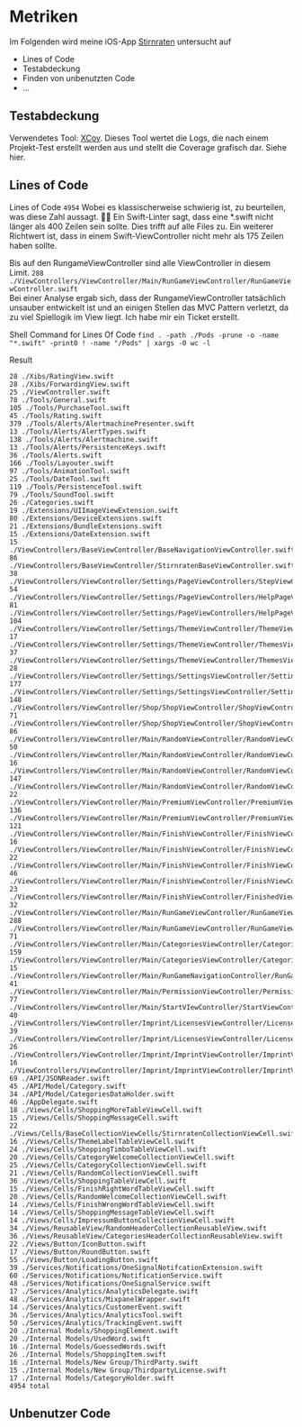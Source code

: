 # Metriken 

Im Folgenden wird meine iOS-App [Stirnraten](https://stirnraten.de/softwaretechnik/deployment_diagram.html) untersucht auf
- Lines of Code
- Testabdeckung
- Finden von unbenutzten Code
- ... 

## Testabdeckung

Verwendetes Tool: [XCov](https://github.com/nakiostudio/xcov). Dieses Tool wertet die Logs, die nach einem Projekt-Test erstellt werden aus und stellt die Coverage grafisch dar. Siehe hier. 



## Lines of Code

Lines of Code  `4954`  Wobei es klassischerweise schwierig ist, zu beurteilen, was diese Zahl aussagt. 🤷‍♂️
Ein Swift-Linter sagt, dass eine *.swift nicht länger als 400 Zeilen sein sollte. Dies trifft auf alle Files zu.
Ein weiterer Richtwert ist, dass in einem Swift-ViewController nicht mehr als 175 Zeilen haben sollte. 

Bis auf den RungameViewController sind alle ViewController in diesem Limit. 
```288 ./ViewControllers/ViewController/Main/RunGameViewController/RunGameViewController.swift```  
Bei einer Analyse ergab sich, dass der RungameViewController tatsächlich unsauber entwickelt ist und an einigen Stellen das MVC Pattern verletzt, da zu viel Spiellogik im View liegt. Ich habe mir ein Ticket erstellt.  

Shell Command for Lines Of Code
```find . -path ./Pods -prune -o -name "*.swift" -print0 ! -name "/Pods" | xargs -0 wc -l```

Result
```
28 ./Xibs/RatingView.swift
28 ./Xibs/ForwardingView.swift
25 ./ViewController.swift
78 ./Tools/General.swift
105 ./Tools/PurchaseTool.swift
45 ./Tools/Rating.swift
379 ./Tools/Alerts/AlertmachinePresenter.swift
13 ./Tools/Alerts/AlertTypes.swift
138 ./Tools/Alerts/Alertmachine.swift
13 ./Tools/Alerts/PersistenceKeys.swift
36 ./Tools/Alerts.swift
166 ./Tools/Layouter.swift
97 ./Tools/AnimationTool.swift
25 ./Tools/DateTool.swift
119 ./Tools/PersistenceTool.swift
79 ./Tools/SoundTool.swift
26 ./Categories.swift
19 ./Extensions/UIImageViewExtension.swift
80 ./Extensions/DeviceExtensions.swift
21 ./Extensions/BundleExtensions.swift
15 ./Extensions/DateExtension.swift
15 ./ViewControllers/BaseViewController/BaseNavigationViewController.swift
86 ./ViewControllers/BaseViewController/StirnratenBaseViewController.swift
38 ./ViewControllers/ViewController/Settings/PageViewControllers/StepViewController.swift
54 ./ViewControllers/ViewController/Settings/PageViewControllers/HelpPageViewController.swift
81 ./ViewControllers/ViewController/Settings/PageViewControllers/HelpPageViewController+UIPageDataSource.swift
104 ./ViewControllers/ViewController/Settings/ThemeViewController/ThemeViewController+TableView.swift
17 ./ViewControllers/ViewController/Settings/ThemeViewController/ThemesViewController+ButtonAction.swift
37 ./ViewControllers/ViewController/Settings/ThemeViewController/ThemesViewController.swift
28 ./ViewControllers/ViewController/Settings/SettingsViewController/SettingsViewController+ButtonAction.swift
177 ./ViewControllers/ViewController/Settings/SettingsViewController/SettingsViewController.swift
148 ./ViewControllers/ViewController/Shop/ShopViewController/ShopViewController+TableView.swift
71 ./ViewControllers/ViewController/Shop/ShopViewController/ShopViewController.swift
86 ./ViewControllers/ViewController/Main/RandomViewController/RandomViewController.swift
50 ./ViewControllers/ViewController/Main/RandomViewController/RandomViewController+PanGesture.swift
16 ./ViewControllers/ViewController/Main/RandomViewController/RandomViewController+ButtonAction.swift
147 ./ViewControllers/ViewController/Main/RandomViewController/RandomViewController+CollectionView.swift
22 ./ViewControllers/ViewController/Main/PremiumViewController/PremiumViewController+ButtonAction.swift
136 ./ViewControllers/ViewController/Main/PremiumViewController/PremiumViewController.swift
121 ./ViewControllers/ViewController/Main/FinishViewController/FinishViewController.swift
16 ./ViewControllers/ViewController/Main/FinishViewController/FinishViewController+MailDelegate.swift
22 ./ViewControllers/ViewController/Main/FinishViewController/FinishViewController+ButtonAction.swift
46 ./ViewControllers/ViewController/Main/FinishViewController/FinishViewController+TableView.swift
23 ./ViewControllers/ViewController/Main/FinishViewController/FinishedViewController+Cheers.swift
32 ./ViewControllers/ViewController/Main/RunGameViewController/RunGameViewController+ButtonActions.swift
288 ./ViewControllers/ViewController/Main/RunGameViewController/RunGameViewController.swift
71 ./ViewControllers/ViewController/Main/CategoriesViewController/CategoriesViewController.swift
159 ./ViewControllers/ViewController/Main/CategoriesViewController/CategoriesViewController+CollectionView.swift
15 ./ViewControllers/ViewController/Main/RunGameNavigationController/RunGameNavigationController.swift
41 ./ViewControllers/ViewController/Main/PermissionViewController/PermissionViewController.swift
77 ./ViewControllers/ViewController/Main/StartVIewController/StartViewController.swift
40 ./ViewControllers/ViewController/Imprint/LicensesViewController/LicensesViewController.swift
39 ./ViewControllers/ViewController/Imprint/LicensesViewController/LicensesViewController+TableView.swift
26 ./ViewControllers/ViewController/Imprint/ImprintViewController/ImprintViewController.swift
16 ./ViewControllers/ViewController/Imprint/ImprintViewController/ImprintViewController+ButtonAction.swift
69 ./API/JSONReader.swift
45 ./API/Model/Category.swift
34 ./API/Model/CategoriesDataHolder.swift
46 ./AppDelegate.swift
18 ./Views/Cells/ShoppingMoreTableViewCell.swift
15 ./Views/Cells/ShoppingMessageCell.swift
22 ./Views/Cells/BaseCollectionViewCells/StirnratenCollectionViewCell.swift
16 ./Views/Cells/ThemeLabelTableViewCell.swift
24 ./Views/Cells/ShoppingTimboTableViewCell.swift
20 ./Views/Cells/CategoryWelcomeCollectionViewCell.swift
25 ./Views/Cells/CategoryCollectionViewCell.swift
21 ./Views/Cells/RandomCollectionViewCell.swift
36 ./Views/Cells/ShoppingTableViewCell.swift
15 ./Views/Cells/FinishRightWordTableViewCell.swift
20 ./Views/Cells/RandomWelcomeCollectionViewCell.swift
14 ./Views/Cells/FinishWrongWordTableViewCell.swift
14 ./Views/Cells/ShoppingMessageTableViewCell.swift
14 ./Views/Cells/ImpressumButtonCollectionViewCell.swift
34 ./Views/ReusableView/RandomHeaderCollectionReusableView.swift
36 ./Views/ReusableView/CategoriesHeaderCollectionReusableView.swift
22 ./Views/Button/IconButton.swift
17 ./Views/Button/RoundButton.swift
55 ./Views/Button/LoadingButton.swift
39 ./Services/Notifications/OneSignalNotifcationExtension.swift
60 ./Services/Notifications/NotificationService.swift
48 ./Services/Notifications/OneSignalService.swift
17 ./Services/Analytics/AnalyticsDelegate.swift
48 ./Services/Analytics/MixpanelWrapper.swift
14 ./Services/Analytics/CustomerEvent.swift
36 ./Services/Analytics/AnalyticsTool.swift
50 ./Services/Analytics/TrackingEvent.swift
20 ./Internal Models/ShoppingElement.swift
20 ./Internal Models/UsedWord.swift
16 ./Internal Models/GuessedWords.swift
26 ./Internal Models/ShoppingItem.swift
16 ./Internal Models/New Group/ThirdParty.swift
15 ./Internal Models/New Group/ThirdpartyLicense.swift
17 ./Internal Models/CategoryHolder.swift
4954 total
```


## Unbenutzer Code
